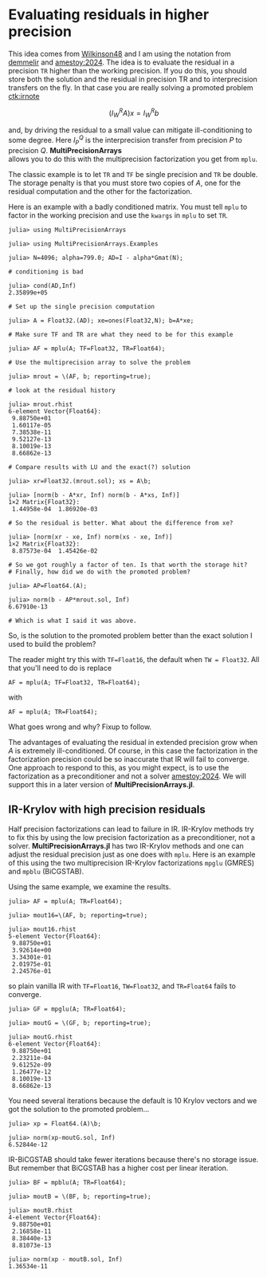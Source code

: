 # Evaluating residuals in higher precision

This idea comes from [Wilkinson48](@cite) and I am using the notation
from [demmelir](@cite) and [amestoy:2024](@cite).
The idea is to evaluate the
residual in a precision ```TR``` 
higher than the working precision. If you do this,
you should store both the solution and the residual in precision
TR and to interprecision transfers on the fly. In that case you are really
solving a promoted problem [ctk:irnote](@cite)
```math
(I_W^R A) x = I_W^R b
```
and, by driving the residual to a small value can mitigate ill-conditioning
to some degree. Here $I_P^Q$ is the interprecision transfer from precision
$P$ to precision $Q$.
__MultiPrecisionArrays__  
allows you to do this with the multiprecision
factorization you get from ```mplu```. 

The classic example is to let ```TR``` 
and ```TF``` be single precision and ```TR``` be double.
The storage penalty is that you must store two copies of $A$, one for the
residual computation and the other for the factorization.

Here is an example with a badly conditioned matrix. You must tell
```mplu``` to factor in the working precision and use the
```kwargs``` in ```mplu``` to set ```TR```.

```
julia> using MultiPrecisionArrays

julia> using MultiPrecisionArrays.Examples

julia> N=4096; alpha=799.0; AD=I - alpha*Gmat(N);

# conditioning is bad

julia> cond(AD,Inf)
2.35899e+05

# Set up the single precision computation

julia> A = Float32.(AD); xe=ones(Float32,N); b=A*xe;

# Make sure TF and TR are what they need to be for this example

julia> AF = mplu(A; TF=Float32, TR=Float64);

# Use the multiprecision array to solve the problem

julia> mrout = \(AF, b; reporting=true);

# look at the residual history

julia> mrout.rhist
6-element Vector{Float64}:
 9.88750e+01
 1.60117e-05
 7.38538e-11
 9.52127e-13
 8.10019e-13
 8.66862e-13

# Compare results with LU and the exact(?) solution

julia> xr=Float32.(mrout.sol); xs = A\b;

julia> [norm(b - A*xr, Inf) norm(b - A*xs, Inf)]
1×2 Matrix{Float32}:
 1.44958e-04  1.86920e-03

# So the residual is better. What about the difference from xe?

julia> [norm(xr - xe, Inf) norm(xs - xe, Inf)]
1×2 Matrix{Float32}:
 8.87573e-04  1.45426e-02

# So we got roughly a factor of ten. Is that worth the storage hit?
# Finally, how did we do with the promoted problem?

julia> AP=Float64.(A);

julia> norm(b - AP*mrout.sol, Inf)
6.67910e-13

# Which is what I said it was above.
```

So, is the solution to the promoted problem better than the exact solution
I used to build the problem?

The reader might try this with ```TF=Float16```, the default when
```TW = Float32```. All that you'll need to do is replace
```
AF = mplu(A; TF=Float32, TR=Float64);
```
with
```
AF = mplu(A; TR=Float64);
```

What goes wrong and why? Fixup to follow.

The advantages of evaluating the residual in extended precision grow
when $A$ is extremely ill-conditioned. Of course, in this case the
factorization in the factorization precision could be so inaccurate that
IR will fail to converge. One approach to respond to this, as you
might expect, is to use the factorization as a preconditioner and not
a solver [amestoy:2024](@cite). We will support this in a later version of
__MultiPrecisionArrays.jl__.

## IR-Krylov with high precision residuals

Half precision factorizations can lead to failure in IR. IR-Krylov
methods try to fix this by using the low precision factorization as
a preconditioner, not a solver. __MultiPrecisionArrays.jl__ has two
IR-Krylov methods and one can adjust the residual precision just as one
does with ```mplu```. Here is an example of this using the two 
multiprecision IR-Krylov factorizations ```mpglu``` (GMRES) and 
```mpblu``` (BiCGSTAB).

Using the same example, we examine the results.

```
julia> AF = mplu(A; TR=Float64);

julia> mout16=\(AF, b; reporting=true);

julia> mout16.rhist
5-element Vector{Float64}:
 9.88750e+01
 3.92614e+00
 3.34301e-01
 2.01975e-01
 2.24576e-01
```
so plain vanilla IR with ```TF=Float16```, ```TW=Float32```, and
```TR=Float64``` fails to converge. 

```
julia> GF = mpglu(A; TR=Float64);

julia> moutG = \(GF, b; reporting=true);

julia> moutG.rhist
6-element Vector{Float64}:
 9.88750e+01
 2.23211e-04
 9.61252e-09
 1.26477e-12
 8.10019e-13
 8.66862e-13

```

You need several iterations because the default is 10 Krylov vectors
and we got the solution to the promoted problem...

```
julia> xp = Float64.(A)\b;

julia> norm(xp-moutG.sol, Inf)
6.52844e-12
```

IR-BiCGSTAB should take fewer iterations because there's no storage
issue. But remember that BiCGSTAB has a higher cost per linear iteration.

```
julia> BF = mpblu(A; TR=Float64);

julia> moutB = \(BF, b; reporting=true);

julia> moutB.rhist
4-element Vector{Float64}:
 9.88750e+01
 2.16858e-11
 8.38440e-13
 8.81073e-13

julia> norm(xp - moutB.sol, Inf)
1.36534e-11
```

